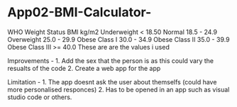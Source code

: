 # App02-BMI-Calculator-


WHO Weight Status	BMI kg/m2
Underweight	< 18.50
Normal	18.5 - 24.9
Overweight	25.0 - 29.9
Obese Class I	30.0 - 34.9
Obese Class II	35.0 - 39.9
Obese Class III	>= 40.0
These are are the values i used

Improvements - 1. Add the sex that the person is as this could vary the resualts of the code
               2. Create a web app for the app
               
Limitation - 1. The app doesnt ask the user about themselfs (could have more personalised responces)
             2. Has to be opened in an app such as visual studio code or others.
